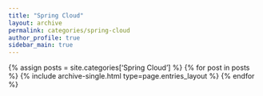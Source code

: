 ```yaml
---
title: "Spring Cloud"
layout: archive
permalink: categories/spring-cloud
author_profile: true
sidebar_main: true
---
```


{% assign posts = site.categories[‘Spring Cloud’] %}
{% for post in posts %} {% include archive-single.html type=page.entries_layout %} {% endfor %}